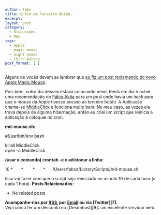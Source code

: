 ```yaml
---
author: fabs
title: Enfim um Terceiro Botão..
excerpt:
layout: post
category:
  - Discussões
  - Mac
tags:
  - apple
  - magic mouse
  - might mouse
  - third button
post_format: [ ]
---
```

Alguns de vocês devem se lembrar que [eu fiz um post reclamando do novo Apple Magic Mouse][1].

Pois bem, outro dia desses estava colocando meus feeds em dia e achei uma recomendação do [Fábio Akita][2] para um post onde havia um hack para que o mouse da Apple tivesse acesso ao terceiro botão. A Aplicação chama-se [MiddleClick][3] e funciona muito bem. No meu caso, as vezes ela trava depois de alguma hibernação, então eu criei um script que reinicia a aplicação e coloquei no cron.

**md-mouse.sh:**

#!/usr/bin/env bash

killall MiddleClick  
open -a MiddleClick

**(usar o comando) crontab -e e adicionar a linha:**

10 *       *        *       *      /Users/fabsn/Library/Scripts/md-mouse.sh

Isso vai fazer com que o script seja reiniciado no minuto 10 de cada hora (a cada 1 hora). 
**Posts Relacionados:** 
*   No related posts









**Acompanhe-nos por [ RSS][5], por [Email][6] ou via [Twitter][7].**  
Veja como ter um desconto no [Dreamhost][8]: um excelente servidor web.

 [1]: http://vidageek.net/2009/11/05/apple-not-that-magic-mouse/
 [2]: http://www.akitaonrails.com/
 [3]: http://clement.beffa.org/labs/projects/middleclick/
 [4]: https://twitter.com/share
 [5]: http://feeds.feedburner.com/VidaGeek
 [6]: http://feedburner.google.com/fb/a/mailverify?uri=VidaGeek&loc=pt_BR



